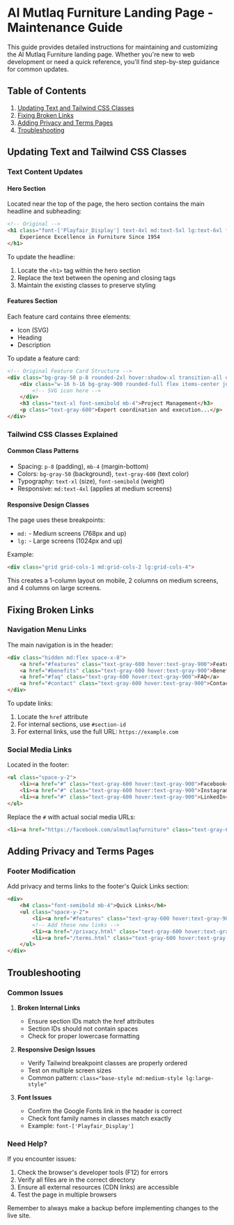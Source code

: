 # Al Mutlaq Furniture Landing Page - Maintenance Guide

This guide provides detailed instructions for maintaining and customizing the Al Mutlaq Furniture landing page. Whether you're new to web development or need a quick reference, you'll find step-by-step guidance for common updates.

## Table of Contents
1. [Updating Text and Tailwind CSS Classes](#updating-text-and-tailwind-css-classes)
2. [Fixing Broken Links](#fixing-broken-links)
3. [Adding Privacy and Terms Pages](#adding-privacy-and-terms-pages)
4. [Troubleshooting](#troubleshooting)

## Updating Text and Tailwind CSS Classes

### Text Content Updates

#### Hero Section
Located near the top of the page, the hero section contains the main headline and subheading:

```html
<!-- Original -->
<h1 class="font-['Playfair_Display'] text-4xl md:text-5xl lg:text-6xl font-bold text-gray-900 leading-tight mb-6">
    Experience Excellence in Furniture Since 1954
</h1>
```

To update the headline:
1. Locate the `<h1>` tag within the hero section
2. Replace the text between the opening and closing tags
3. Maintain the existing classes to preserve styling

#### Features Section
Each feature card contains three elements:
- Icon (SVG)
- Heading
- Description

To update a feature card:
```html
<!-- Original Feature Card Structure -->
<div class="bg-gray-50 p-8 rounded-2xl hover:shadow-xl transition-all duration-300 hover:scale-105">
    <div class="w-16 h-16 bg-gray-900 rounded-full flex items-center justify-center mb-6">
        <!-- SVG icon here -->
    </div>
    <h3 class="text-xl font-semibold mb-4">Project Management</h3>
    <p class="text-gray-600">Expert coordination and execution...</p>
</div>
```

### Tailwind CSS Classes Explained

#### Common Class Patterns
- Spacing: `p-8` (padding), `mb-4` (margin-bottom)
- Colors: `bg-gray-50` (background), `text-gray-600` (text color)
- Typography: `text-xl` (size), `font-semibold` (weight)
- Responsive: `md:text-4xl` (applies at medium screens)

#### Responsive Design Classes
The page uses these breakpoints:
- `md:` - Medium screens (768px and up)
- `lg:` - Large screens (1024px and up)

Example:
```html
<div class="grid grid-cols-1 md:grid-cols-2 lg:grid-cols-4">
```
This creates a 1-column layout on mobile, 2 columns on medium screens, and 4 columns on large screens.

## Fixing Broken Links

### Navigation Menu Links
The main navigation is in the header:

```html
<div class="hidden md:flex space-x-8">
    <a href="#features" class="text-gray-600 hover:text-gray-900">Features</a>
    <a href="#benefits" class="text-gray-600 hover:text-gray-900">Benefits</a>
    <a href="#faq" class="text-gray-600 hover:text-gray-900">FAQ</a>
    <a href="#contact" class="text-gray-600 hover:text-gray-900">Contact</a>
</div>
```

To update links:
1. Locate the `href` attribute
2. For internal sections, use `#section-id`
3. For external links, use the full URL: `https://example.com`

### Social Media Links
Located in the footer:
```html
<ul class="space-y-2">
    <li><a href="#" class="text-gray-600 hover:text-gray-900">Facebook</a></li>
    <li><a href="#" class="text-gray-600 hover:text-gray-900">Instagram</a></li>
    <li><a href="#" class="text-gray-600 hover:text-gray-900">LinkedIn</a></li>
</ul>
```

Replace the `#` with actual social media URLs:
```html
<li><a href="https://facebook.com/almutlaqfurniture" class="text-gray-600 hover:text-gray-900">Facebook</a></li>
```

## Adding Privacy and Terms Pages

### Footer Modification
Add privacy and terms links to the footer's Quick Links section:

```html
<div>
    <h4 class="font-semibold mb-4">Quick Links</h4>
    <ul class="space-y-2">
        <li><a href="#features" class="text-gray-600 hover:text-gray-900">Features</a></li>
        <!-- Add these new links -->
        <li><a href="/privacy.html" class="text-gray-600 hover:text-gray-900">Privacy Policy</a></li>
        <li><a href="/terms.html" class="text-gray-600 hover:text-gray-900">Terms of Service</a></li>
    </ul>
</div>
```

## Troubleshooting

### Common Issues

1. **Broken Internal Links**
   - Ensure section IDs match the href attributes
   - Section IDs should not contain spaces
   - Check for proper lowercase formatting

2. **Responsive Design Issues**
   - Verify Tailwind breakpoint classes are properly ordered
   - Test on multiple screen sizes
   - Common pattern: `class="base-style md:medium-style lg:large-style"`

3. **Font Issues**
   - Confirm the Google Fonts link in the header is correct
   - Check font family names in classes match exactly
   - Example: `font-['Playfair_Display']`

### Need Help?
If you encounter issues:
1. Check the browser's developer tools (F12) for errors
2. Verify all files are in the correct directory
3. Ensure all external resources (CDN links) are accessible
4. Test the page in multiple browsers

Remember to always make a backup before implementing changes to the live site.